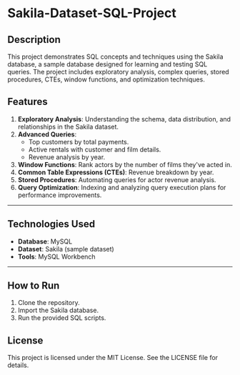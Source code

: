 # Sakila-Dataset-SQL-Project

##  Description
This project demonstrates  SQL concepts and techniques using the Sakila database, a sample database designed for learning and testing SQL queries. The project includes exploratory analysis, complex queries, stored procedures, CTEs, window functions, and optimization techniques.

## Features
1. **Exploratory Analysis**: Understanding the schema, data distribution, and relationships in the Sakila dataset.
2. **Advanced Queries**:
   - Top customers by total payments.
   - Active rentals with customer and film details.
   - Revenue analysis by year.
3. **Window Functions**: Rank actors by the number of films they've acted in.
4. **Common Table Expressions (CTEs)**: Revenue breakdown by year.
5. **Stored Procedures**: Automating queries for actor revenue analysis.
6. **Query Optimization**: Indexing and analyzing query execution plans for performance improvements.


---

## Technologies Used
- **Database**: MySQL
- **Dataset**: Sakila (sample dataset)
- **Tools**: MySQL Workbench

---

## How to Run
1. Clone the repository.
2. Import the Sakila database.
3. Run the provided SQL scripts.

## License
This project is licensed under the MIT License. See the LICENSE file for details.

